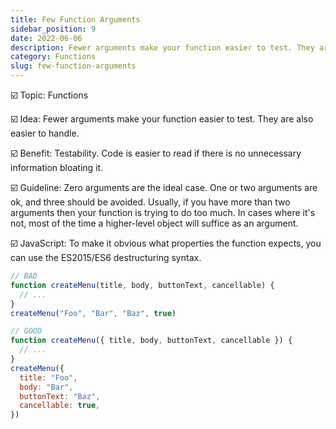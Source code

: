 ```yaml
---
title: Few Function Arguments
sidebar_position: 9
date: 2022-06-06
description: Fewer arguments make your function easier to test. They are also easier to handle.
category: Functions
slug: few-function-arguments
---
```


☑️ Topic: Functions

☑️ Idea: Fewer arguments make your function easier to test. They are also easier to handle.

☑️ Benefit: Testability. Code is easier to read if there is no unnecessary information bloating it.

☑️ Guideline: Zero arguments are the ideal case. One or two arguments are ok, and three should be avoided. Usually, if you have more than two arguments then your function is trying to do too much. In cases where it's not, most of the time a higher-level object will suffice as an argument.

☑️ JavaScript: To make it obvious what properties the function expects, you can use the ES2015/ES6 destructuring syntax.

```javascript
// BAD
function createMenu(title, body, buttonText, cancellable) {
  // ...
}
createMenu("Foo", "Bar", "Baz", true)

// GOOD
function createMenu({ title, body, buttonText, cancellable }) {
  // ...
}
createMenu({
  title: "Foo",
  body: "Bar",
  buttonText: "Baz",
  cancellable: true,
})
```
